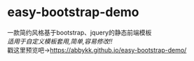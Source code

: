 # easy-bootstrap-demo
一款简约风格基于bootstrap、jquery的静态前端模板
<br>
*适用于自定义模板套用,简单,容易修改!!*
<br>
戳这里预览吧->https://abbykk.github.io/easy-bootstrap-demo/


